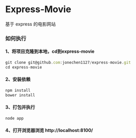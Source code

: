 # Express-Movie
基于 express 的电影网站
### 如何执行
####  1、将项目克隆到本地，cd到express-movie
```javascript
git clone git@github.com:jonechen1127/express-movie.git
cd express-movie
```
#### 2、安装依赖
```javascript
npm install
bower install 
```
#### 3、打包并执行
```javascript
node app
```
#### 4、打开浏览器浏览 http://localhost:8100/